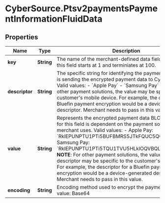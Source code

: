 # CyberSource.Ptsv2paymentsPaymentInformationFluidData

## Properties
Name | Type | Description | Notes
------------ | ------------- | ------------- | -------------
**key** | **String** | The name of the merchant-defined data field. The range of this field starts at 1 and terminiates at 100. | [optional] 
**descriptor** | **String** | The specific string for identifying the payment solution that is sending the encrypted payment data to CyberSource. Valid values: - &#x60;Apple Pay&#x60; - &#x60;Samsung Pay&#x60; **NOTE**: For other payment solutions, the value may be specific to the customer&#39;s mobile device. For example, the descriptor for a Bluefin payment encryption would be a device-generated descriptor. Merchant needs to pass in this value.  | [optional] 
**value** | **String** | Represents the encrypted payment data BLOB. The entry for this field is dependent on the payment solution a merchant uses.  Valid values: - Apple Pay: &#x60;RklEPUNPTU1PTi5BUFBMRS5JTkFQUC5QQVlNRU5U&#x60; - Samsung Pay: &#x60;RklEPUNPTU1PTi5TQU1TVU5HLklOQVBQLlBBWU1FTlQ&#x3D;&#x60; **NOTE**: For other payment solutions, the value of the descriptor may be specific to the customer&#39;s mobile device. For example, the descriptor for a Bluefin payment encryption would be a device-generated descriptor. Merchant needs to pass in this value.  | [optional] 
**encoding** | **String** | Encoding method used to encrypt the payment data.  Valid value: Base64  | [optional] 


